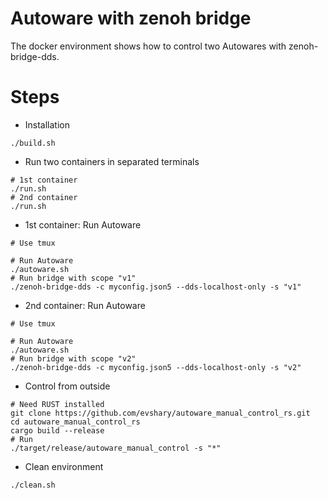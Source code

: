 # Autoware with zenoh bridge

The docker environment shows how to control two Autowares with zenoh-bridge-dds.

# Steps

* Installation

```shell
./build.sh
```

* Run two containers in separated terminals

```shell
# 1st container
./run.sh
# 2nd container
./run.sh
```

* 1st container: Run Autoware

```shell
# Use tmux

# Run Autoware
./autoware.sh
# Run bridge with scope "v1"
./zenoh-bridge-dds -c myconfig.json5 --dds-localhost-only -s "v1"
```

* 2nd container: Run Autoware

```shell
# Use tmux

# Run Autoware
./autoware.sh
# Run bridge with scope "v2"
./zenoh-bridge-dds -c myconfig.json5 --dds-localhost-only -s "v2"
```

* Control from outside

```shell
# Need RUST installed
git clone https://github.com/evshary/autoware_manual_control_rs.git
cd autoware_manual_control_rs
cargo build --release
# Run
./target/release/autoware_manual_control -s "*"
```

* Clean environment

```shell
./clean.sh
```

